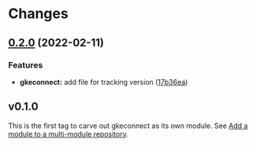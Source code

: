 # Changes

## [0.2.0](https://github.com/googleapis/google-cloud-go/compare/gkeconnect/v0.1.0...gkeconnect/v0.2.0) (2022-02-11)


### Features

* **gkeconnect:** add file for tracking version ([17b36ea](https://github.com/googleapis/google-cloud-go/commit/17b36ead42a96b1a01105122074e65164357519e))

## v0.1.0

This is the first tag to carve out gkeconnect as its own module. See
[Add a module to a multi-module repository](https://github.com/golang/go/wiki/Modules#is-it-possible-to-add-a-module-to-a-multi-module-repository).
